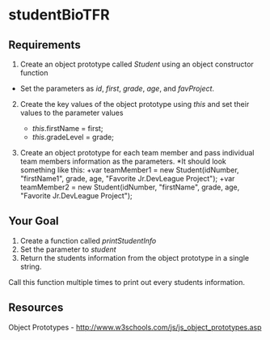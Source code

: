 # studentBioTFR

## Requirements

1. Create an object prototype called *Student* using an object constructor function 
  * Set the parameters as _id_, _first_, _grade_, _age_, and _favProject_.

2. Create the key values of the object prototype using *this* and set their values to the parameter values
    + *this*.firstName = first;
    + *this*.gradeLevel = grade;

3. Create an object prototype for each team member and pass individual team members information as the parameters.
   *It should look something like this:
    +var teamMember1 = new Student(idNumber, "firstName1", grade, age, "Favorite Jr.DevLeague Project");
    +var teamMember2 = new Student(idNumber, "firstName", grade, age, "Favorite Jr.DevLeague Project");

## Your Goal
1. Create a function called *printStudentInfo*
2. Set the parameter to _student_ 
3. Return the students information from the object prototype in a single string.

Call this function multiple times to print out every students information.

## Resources
Object Prototypes - http://www.w3schools.com/js/js_object_prototypes.asp
